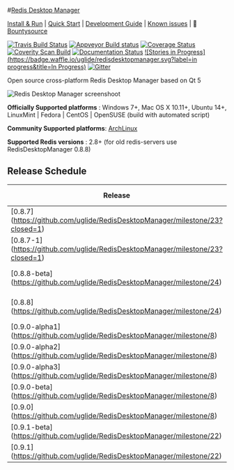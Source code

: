 #[Redis Desktop Manager](http://redisdesktop.com "Redis Desktop Manager Offical Site")

[Install & Run](http://docs.redisdesktop.com/en/latest/install/) | 
[Quick Start](http://docs.redisdesktop.com/en/latest/quick-start/) |
[Development Guide](http://docs.redisdesktop.com/en/latest/development/) |
[Known issues](http://docs.redisdesktop.com/en/latest/known-issues/) |
:green_apple: [Bountysource](https://www.bountysource.com/teams/redisdesktopmanager)

[![Travis Build Status](https://travis-ci.org/uglide/RedisDesktopManager.svg?branch=0.8.0)](https://travis-ci.org/uglide/RedisDesktopManager) 
[![Appveyor Build status](https://ci.appveyor.com/api/projects/status/91mj2ge0lxjf693c/branch/0.8.0?svg=true)](https://ci.appveyor.com/project/uglide/redisdesktopmanager/branch/0.8.0)
[![Coverage Status](https://coveralls.io/repos/uglide/RedisDesktopManager/badge.svg?branch=0.8.0)](https://coveralls.io/r/uglide/RedisDesktopManager?branch=0.8.0)
[![Coverity Scan Build](https://scan.coverity.com/projects/3548/badge.svg)](https://scan.coverity.com/projects/3548)
[![Documentation Status](https://readthedocs.org/projects/redisdesktopmanager/badge/?version=latest)](http://docs.redisdesktop.com/en/latest/?badge=latest)
[![Stories in Progress](https://badge.waffle.io/uglide/redisdesktopmanager.svg?label=in progress&title=In Progress)](http://waffle.io/uglide/redisdesktopmanager)
[![Gitter](https://badges.gitter.im/Join%20Chat.svg)](https://gitter.im/uglide/RedisDesktopManager)

Open source cross-platform Redis Desktop Manager based on Qt 5

![Redis Desktop Manager screenshoot](http://redisdesktop.com/static/img/features/all.png?v2)

**Officially Supported platforms** : Windows 7+, Mac OS X 10.11+, Ubuntu 14+, LinuxMint | Fedora | CentOS | OpenSUSE (build with automated script)

**Community Supported platforms**: [ArchLinux](https://aur.archlinux.org/packages/redis-desktop-manager/)

**Supported Redis versions** : 2.8+ (for old redis-servers use RedisDesktopManager 0.8.8)

## Release Schedule
| Release | Original plan | Realized |
| ------- | ------------- | -------- |
| [0.8.7] (https://github.com/uglide/RedisDesktopManager/milestone/23?closed=1) | July 20, 2016 | [July 18, 2016](https://github.com/uglide/RedisDesktopManager/releases/tag/0.8.7) |
| [0.8.7-1] (https://github.com/uglide/RedisDesktopManager/milestone/23?closed=1) | - | [August 02, 2016](https://github.com/uglide/RedisDesktopManager/releases/tag/0.8.7-1) |
| [0.8.8-beta] (https://github.com/uglide/RedisDesktopManager/milestone/24) | August 17, 2016 | [August 17, 2016](https://github.com/uglide/RedisDesktopManager/releases/tag/0.8.8-beta) |
| [0.8.8] (https://github.com/uglide/RedisDesktopManager/milestone/24) | August 26, 2016 | [August 26, 2016](https://github.com/uglide/RedisDesktopManager/releases/tag/0.8.8) |
| [0.9.0-alpha1] (https://github.com/uglide/RedisDesktopManager/milestone/8) | Sept 9, 2016 | |
| [0.9.0-alpha2] (https://github.com/uglide/RedisDesktopManager/milestone/8) | Oct 7, 2016 | |
| [0.9.0-alpha3] (https://github.com/uglide/RedisDesktopManager/milestone/8) | Oct 14, 2016 | |
| [0.9.0-beta] (https://github.com/uglide/RedisDesktopManager/milestone/8) | Oct 28, 2016 | |
| [0.9.0] (https://github.com/uglide/RedisDesktopManager/milestone/8) | Nov 4, 2016 | |
| [0.9.1-beta] (https://github.com/uglide/RedisDesktopManager/milestone/22) | Nov 18, 2016 | |
| [0.9.1] (https://github.com/uglide/RedisDesktopManager/milestone/22) | Nov 25, 2016 | |
